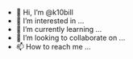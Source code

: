 - 👋 Hi, I’m @k10bill
- 👀 I’m interested in ...
- 🌱 I’m currently learning ...
- 💞️ I’m looking to collaborate on ...
- 📫 How to reach me ...

<!---
k10bill/k10bill is a ✨ special ✨ repository because its `README.md` (this file) appears on your GitHub profile.
You can click the Preview link to take a look at your changes.
--->
